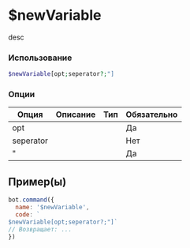 # $newVariable
desc
### Использование
```php
$newVariable[opt;seperator?;"]
```

### Опции

| Опция | Описание | Тип | Обязательно |
|--------|-------------|------|----------|
| opt |  |  | Да | 
| seperator |  |  | Нет | 
| " |  |  | Да |
## Пример(ы)

```javascript
bot.command({
  name: '$newVariable',
  code: `
$newVariable[opt;seperator?;"]`
// Возвращает: ...
})
```